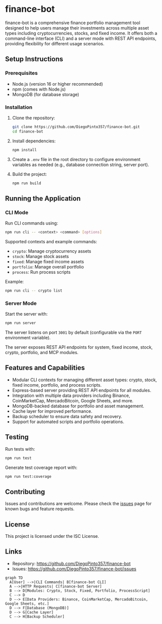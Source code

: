 # finance-bot

finance-bot is a comprehensive finance portfolio management tool designed to help users manage their investments across multiple asset types including cryptocurrencies, stocks, and fixed income. It offers both a command-line interface (CLI) and a server mode with REST API endpoints, providing flexibility for different usage scenarios.

## Setup Instructions

### Prerequisites

- Node.js (version 16 or higher recommended)
- npm (comes with Node.js)
- MongoDB (for database storage)

### Installation

1. Clone the repository:
   ```bash
   git clone https://github.com/DiegoPinto357/finance-bot.git
   cd finance-bot
   ```
2. Install dependencies:
   ```bash
   npm install
   ```
3. Create a `.env` file in the root directory to configure environment variables as needed (e.g., database connection string, server port).

4. Build the project:
   ```bash
   npm run build
   ```

## Running the Application

### CLI Mode

Run CLI commands using:

```bash
npm run cli -- <context> <command> [options]
```

Supported contexts and example commands:

- `crypto`: Manage cryptocurrency assets
- `stock`: Manage stock assets
- `fixed`: Manage fixed income assets
- `portfolio`: Manage overall portfolio
- `process`: Run process scripts

Example:

```bash
npm run cli -- crypto list
```

### Server Mode

Start the server with:

```bash
npm run server
```

The server listens on port `3001` by default (configurable via the `PORT` environment variable).

The server exposes REST API endpoints for system, fixed income, stock, crypto, portfolio, and MCP modules.

## Features and Capabilities

- Modular CLI contexts for managing different asset types: crypto, stock, fixed income, portfolio, and process scripts.
- Express-based server providing REST API endpoints for all modules.
- Integration with multiple data providers including Binance, CoinMarketCap, MercadoBitcoin, Google Sheets, and more.
- MongoDB-backed database for portfolio and asset management.
- Cache layer for improved performance.
- Backup scheduler to ensure data safety and recovery.
- Support for automated scripts and portfolio operations.

## Testing

Run tests with:

```bash
npm run test
```

Generate test coverage report with:

```bash
npm run test:coverage
```

## Contributing

Issues and contributions are welcome. Please check the [issues](https://github.com/DiegoPinto357/finance-bot/issues) page for known bugs and feature requests.

## License

This project is licensed under the ISC License.

## Links

- Repository: https://github.com/DiegoPinto357/finance-bot
- Issues: https://github.com/DiegoPinto357/finance-bot/issues

```mermaid
graph TD
  A[User] -->|CLI Commands| B[finance-bot CLI]
  A -->|HTTP Requests| C[finance-bot Server]
  B --> D[Modules: Crypto, Stock, Fixed, Portfolio, ProcessScript]
  C --> D
  D --> E[Data Providers: Binance, CoinMarketCap, MercadoBitcoin, Google Sheets, etc.]
  D --> F[Database (MongoDB)]
  D --> G[Cache Layer]
  C --> H[Backup Scheduler]
```
